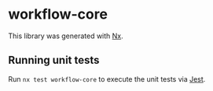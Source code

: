 # workflow-core

This library was generated with [Nx](https://nx.dev).

## Running unit tests

Run `nx test workflow-core` to execute the unit tests via [Jest](https://jestjs.io).
